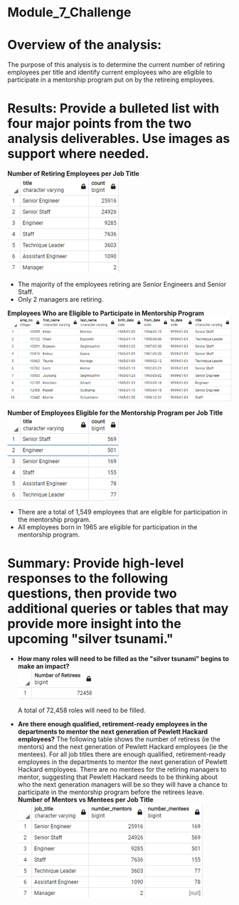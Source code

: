 # Module_7_Challenge

# Overview of the analysis: 
 The purpose of this analysis is to determine the current number of retiring employees per title and identify current employees who are eligible to participate in a mentorship program put on by the retireing employees. 
 
# Results: Provide a bulleted list with four major points from the two analysis deliverables. Use images as support where needed.

**Number of Retiring Employees per Job Title**                                                                                                 
![This is an image](https://github.com/nsmeltz/Module_7_Challenge/blob/63fca998e56084fa2dbcb3ba1d701a1ffc5c3839/Data/retiring_titles.png)

  - The majority of the employees retiring are Senior Engineers and Senior Staff.
  - Only 2 managers are retiring. 

**Employees Who are Eligible to Participate in Mentorship Program**                                                               
![Mentorship Program](https://github.com/nsmeltz/Module_7_Challenge/blob/63fca998e56084fa2dbcb3ba1d701a1ffc5c3839/Data/mentorship_eligibilty.png)

**Number of Employees Eligible for the Mentorship Program per Job Title**                                                        
![Mentorship Numbers](https://github.com/nsmeltz/Module_7_Challenge/blob/871c641ebd0889750d5f71c05cffd849a6fb9734/Data/mentorship_titles.png)

  - There are a total of 1,549 employees that are eligible for participation in the mentorship program.
  - All employees born in 1965 are eligible for participation in the mentorship program.
  
# Summary: Provide high-level responses to the following questions, then provide two additional queries or tables that may provide more insight into the upcoming "silver tsunami."
  - **How many roles will need to be filled as the "silver tsunami" begins to make an impact?**                                                                             
![Retirees](https://github.com/nsmeltz/Module_7_Challenge/blob/02bfaf081b93cb7ea2e000d4fc5a143eb2da6348/Data/number%20of%20retirees.png)
                                                         
    A total of 72,458 roles will need to be filled.
    
  - **Are there enough qualified, retirement-ready employees in the departments to mentor the next generation of Pewlett Hackard employees?**
    The following table shows the number of retiress (ie the mentors) and the next generation of Pewlett Hackard employees (ie the mentees). For all job titles there are enough qualified, retirement-ready employees in the departments to mentor the next generation of Pewlett Hackard employees. There are no mentees for the retiring managers to mentor, suggesting that Pewlett Hackard needs to be thinking about who the next generation managers will be so they will have a chance to participate in the mentorship program before the retirees leave.                                      
  **Number of Mentors vs Mentees per Job Title**                                                                                                           
  ![Mentors vs Mentees](https://github.com/nsmeltz/Module_7_Challenge/blob/b50c8bbe95ce3128ec2c6e2cddb7e2c95ca5e723/Data/mentors_vs_mentees.png)                

